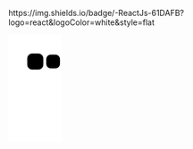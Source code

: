 <p>
    https://img.shields.io/badge/-ReactJs-61DAFB?logo=react&logoColor=white&style=flat
</p>


![snake animation](https://github.com/Goobber33/Goobber33/blob/output/github-contribution-grid-snake.svg)

